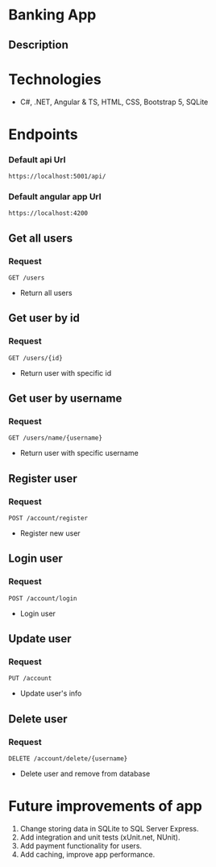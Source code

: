 # Banking App
## Description

# Technologies
- C#, .NET, Angular & TS, HTML, CSS, Bootstrap 5, SQLite

# Endpoints
### Default api Url 
`https://localhost:5001/api/`

### Default angular app Url
`https://localhost:4200`

## Get all users
### Request
`GET /users`
- Return all users 

## Get user by id
### Request
`GET /users/{id}`
- Return user with specific id

## Get user by username
### Request
`GET /users/name/{username}`
- Return user with specific username

## Register user
### Request
`POST /account/register`
- Register new user

## Login user
### Request
`POST /account/login`
- Login user 

## Update user
### Request
`PUT /account`
- Update user's info

## Delete user
### Request
`DELETE /account/delete/{username}`
- Delete user and remove from database

# Future improvements of app
1. Change storing data in SQLite to SQL Server Express.
2. Add integration and unit tests (xUnit.net, NUnit).
3. Add payment functionality for users.
4. Add caching, improve app performance.

